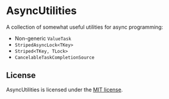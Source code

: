 # AsyncUtilities

A collection of somewhat useful utilities for async programming:

- Non-generic `ValueTask`
- `StripedAsyncLock<TKey>`
- `Striped<TKey, TLock>`
- `CancelableTaskCompletionSource`

## License

AsyncUtilities is licensed under the [MIT license](LICENSE).